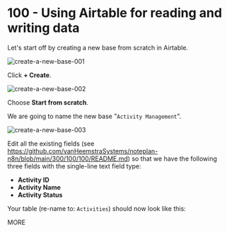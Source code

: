 # 100 - Using Airtable for reading and writing data

Let's start off by creating a new base from scratch in Airtable. 

![create-a-new-base-001](https://github.com/vanHeemstraSystems/n8n-airtable/assets/1499433/9bf2589b-3d4c-4c49-ab5f-ab9ff423f462)

Click **+ Create**.

![create-a-new-base-002](https://github.com/vanHeemstraSystems/n8n-airtable/assets/1499433/e2cd187b-b846-4db4-babb-c6ab72abb629)

Choose **Start from scratch**. 

We are going to name the new base "```Activity Management```".

![create-a-new-base-003](https://github.com/vanHeemstraSystems/n8n-airtable/assets/1499433/db3bf0db-7d86-4177-9e13-1a08a85bf73d)

Edit all the existing fields (see https://github.com/vanHeemstraSystems/noteplan-n8n/blob/main/300/100/100/README.md) so that we have the following three fields with the single-line text field type:

- **Activity ID**
- **Activity Name**
- **Activity Status**

Your table (re-name to: ```Activities```) should now look like this:



MORE
